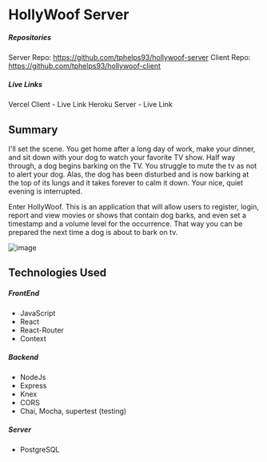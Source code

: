 # HollyWoof Server
##### Repositories    
Server Repo: https://github.com/tphelps93/hollywoof-server
Client Repo: https://github.com/tphelps93/hollywoof-client

##### Live Links 
Vercel Client - Live Link 
Heroku Server - Live Link

## Summary
I'll set the scene. You get home after a long day of work, make your dinner, and sit down with your dog to watch your favorite TV show. Half way through, a dog begins barking on the TV. You struggle to mute the tv as not to alert your dog. Alas, the dog has been disturbed and is now
barking at the top of its lungs and it takes forever to calm it down. Your nice, quiet evening is interrupted. 

Enter HollyWoof. This is an application that will allow users to register, login, report and view movies or shows that contain dog barks, and even set a timestamp and a volume level for the occurrence. That way you can be prepared the next time a dog is about to bark on tv.


![image](https://user-images.githubusercontent.com/55715053/104391907-f6982000-550e-11eb-8b72-f7ef17f44d29.png)

## Technologies Used
##### FrontEnd
* JavaScript
* React
* React-Router
* Context
##### Backend
* NodeJs
* Express
* Knex
* CORS
* Chai, Mocha, supertest (testing)
##### Server
* PostgreSQL